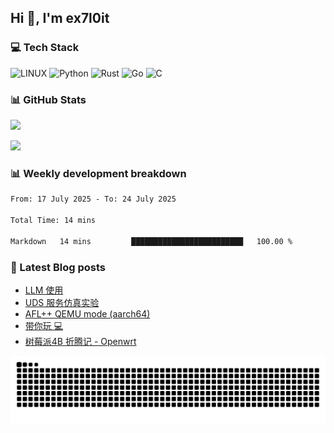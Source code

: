 ## Hi 👋, I'm ex7l0it

### 💻 Tech Stack
![LINUX](https://img.shields.io/badge/Linux-FCC624?style=for-the-badge&logo=linux&logoColor=black) ![Python](https://img.shields.io/badge/python-3670A0?style=for-the-badge&logo=python&logoColor=ffdd54) ![Rust](https://img.shields.io/badge/rust-%23000000.svg?style=for-the-badge&logo=rust&logoColor=white) ![Go](https://img.shields.io/badge/go-%2300ADD8.svg?style=for-the-badge&logo=go&logoColor=white) ![C](https://img.shields.io/badge/c-%2300599C.svg?style=for-the-badge&logo=c&logoColor=white)

### 📊 GitHub Stats

![](https://github-readme-stats.vercel.app/api?username=ex7l0it&show_icons=true&locale=en)

![](https://github-readme-stats.vercel.app/api/wakatime?username=ex7l0it&layout=compact&langs_count=12)

### 📊 Weekly development breakdown

<!--START_SECTION:waka-->

```txt
From: 17 July 2025 - To: 24 July 2025

Total Time: 14 mins

Markdown   14 mins         █████████████████████████   100.00 %
```

<!--END_SECTION:waka-->

### 📃 Latest Blog posts

<!-- BLOG-POST-LIST:START -->
- [LLM 使用](https://ex7l0it.github.io/2025/02/10/llm/)
- [UDS 服务仿真实验](https://ex7l0it.github.io/2024/07/12/uds-experiment-tutorial/)
- [AFL++ QEMU mode &lpar;aarch64&rpar;](https://ex7l0it.github.io/2024/06/18/AFLplusplus-QEMU-enchanced/)
- [带你玩 💻](https://ex7l0it.github.io/2023/12/03/os-basic/)
- [树莓派4B 折腾记 - Openwrt](https://ex7l0it.github.io/2023/11/04/raspberrypi-openwrt/)
<!-- BLOG-POST-LIST:END -->

<picture>
  <source media="(prefers-color-scheme: dark)" srcset="https://github.com/ex7l0it/ex7l0it/raw/output/github-contribution-grid-snake-dark.svg" />
  <source media="(prefers-color-scheme: light)" srcset="https://github.com/ex7l0it/ex7l0it/raw/output/github-contribution-grid-snake.svg" />
  <img alt="github-snake" src="https://github.com/ex7l0it/ex7l0it/raw/output/github-contribution-grid-snake.svg" />
</picture>
